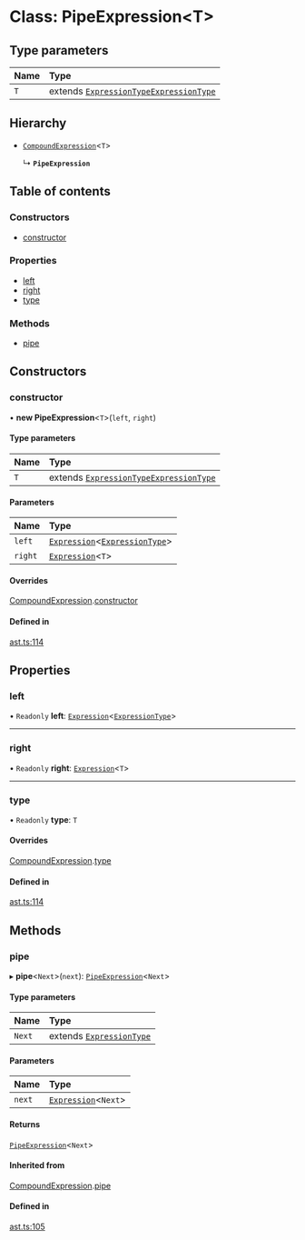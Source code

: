 # Class: PipeExpression<T\>

## Type parameters

| Name | Type |
| :------ | :------ |
| `T` | extends [`ExpressionType`](../modules.md#expressiontype)[`ExpressionType`](../modules.md#expressiontype) |

## Hierarchy

- [`CompoundExpression`](compoundexpression.md)<`T`\>

  ↳ **`PipeExpression`**

## Table of contents

### Constructors

- [constructor](pipeexpression.md#constructor)

### Properties

- [left](pipeexpression.md#left)
- [right](pipeexpression.md#right)
- [type](pipeexpression.md#type)

### Methods

- [pipe](pipeexpression.md#pipe)

## Constructors

### constructor

• **new PipeExpression**<`T`\>(`left`, `right`)

#### Type parameters

| Name | Type |
| :------ | :------ |
| `T` | extends [`ExpressionType`](../modules.md#expressiontype)[`ExpressionType`](../modules.md#expressiontype) |

#### Parameters

| Name | Type |
| :------ | :------ |
| `left` | [`Expression`](expression.md)<[`ExpressionType`](../modules.md#expressiontype)\> |
| `right` | [`Expression`](expression.md)<`T`\> |

#### Overrides

[CompoundExpression](compoundexpression.md).[constructor](compoundexpression.md#constructor)

#### Defined in

[ast.ts:114](https://github.com/k8ts/hydrographer/blob/main/src/ast.ts#L114)

## Properties

### left

• `Readonly` **left**: [`Expression`](expression.md)<[`ExpressionType`](../modules.md#expressiontype)\>

___

### right

• `Readonly` **right**: [`Expression`](expression.md)<`T`\>

___

### type

• `Readonly` **type**: `T`

#### Overrides

[CompoundExpression](compoundexpression.md).[type](compoundexpression.md#type)

#### Defined in

[ast.ts:114](https://github.com/k8ts/hydrographer/blob/main/src/ast.ts#L114)

## Methods

### pipe

▸ **pipe**<`Next`\>(`next`): [`PipeExpression`](pipeexpression.md)<`Next`\>

#### Type parameters

| Name | Type |
| :------ | :------ |
| `Next` | extends [`ExpressionType`](../modules.md#expressiontype) |

#### Parameters

| Name | Type |
| :------ | :------ |
| `next` | [`Expression`](expression.md)<`Next`\> |

#### Returns

[`PipeExpression`](pipeexpression.md)<`Next`\>

#### Inherited from

[CompoundExpression](compoundexpression.md).[pipe](compoundexpression.md#pipe)

#### Defined in

[ast.ts:105](https://github.com/k8ts/hydrographer/blob/main/src/ast.ts#L105)

